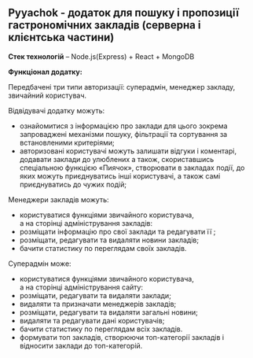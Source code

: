 <h2>Pyyachok - додаток для пошуку і пропозиції гастрономічних закладів (серверна і клієнтська частини)</h2>

<b>Стек технологій</b> – Node.js(Express) + React + MongoDB

<b>Функціонал додатку:</b>

Передбачені три типи авторизації: суперадмін, менеджер закладу, звичайний користувач.

Відвідувачі додатку можуть:
-	ознайомитися з інформацією про заклади для цього зокрема запроваджені механізми пошуку, фільтрації та сортування за встановленими критеріями;
-	авторизовані користувачі можуть залишати відгуки і коментарі, додавати заклади до улюблених а також, скориставшись спеціальною функцією «Пиячок», створювати в закладах події, до яких можуть приєднуватись інші користувачі, а також самі приєднуватись до чужих подій; 

Менеджери закладів можуть:
-	користуватися функціями звичайного користувача,</br>
а на сторінці адміністрування закладів:
-	розміщати інформацію про свої заклади та  редагувати її ;
-	розміщати, редагувати та видаляти новини закладів;
-	бачити статистику по переглядам своїх закладів. 

Суперадмін може: 
-	користуватися функціями звичайного користувача,</br>
а на сторінці адміністрування сайту:
-	розміщати, редагувати та видаляти заклади;
-	видаляти та призначати менеджерів закладів;
-	розміщати, редагувати та видаляти загальні новини;
-	видаляти та редагувати дані користувачів;
-	бачити статистику по переглядам всіх закладів. 
-	формувати топ закладів, створюючи топ-категорії закладів і відносити заклади до топ-категорій. 

